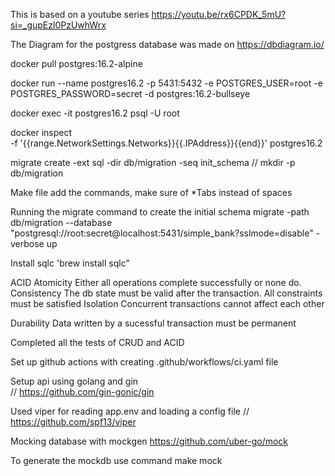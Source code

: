 This is based on a youtube series https://youtu.be/rx6CPDK_5mU?si=_gupEzl0PzUwhWrx

The Diagram for the postgress database was made on https://dbdiagram.io/

docker pull postgres:16.2-alpine

docker run --name postgres16.2 -p 5431:5432 -e POSTGRES_USER=root -e POSTGRES_PASSWORD=secret -d postgres:16.2-bullseye

docker exec -it postgres16.2 psql -U root

docker inspect \
  -f '{{range.NetworkSettings.Networks}}{{.IPAddress}}{{end}}' postgres16.2

  migrate create -ext sql -dir db/migration -seq init_schema // mkdir -p db/migration

  Make file  add the commands, make sure of *Tabs instead of spaces 

Running the migrate command to create the initial schema
  migrate -path db/migration --database "postgresql://root:secret@localhost:5431/simple_bank?sslmode=disable" -verbose up

Install sqlc 'brew install sqlc"

ACID
Atomicity
  Either all operations complete successfully or none do.
Consistency
  The db state must be valid after the transaction. All constraints must be satisfied
Isolation
   Concurrent transactions cannot affect each other

Durability
   Data written by a sucessful transaction must be permanent  

Completed all the tests of CRUD and ACID

Set up github actions with creating .github/workflows/ci.yaml file

Setup api using golang and gin  
// https://github.com/gin-gonic/gin


Used viper for reading app.env and loading a config file
// https://github.com/spf13/viper

Mocking database with mockgen 
https://github.com/uber-go/mock

To generate the mockdb use command make mock